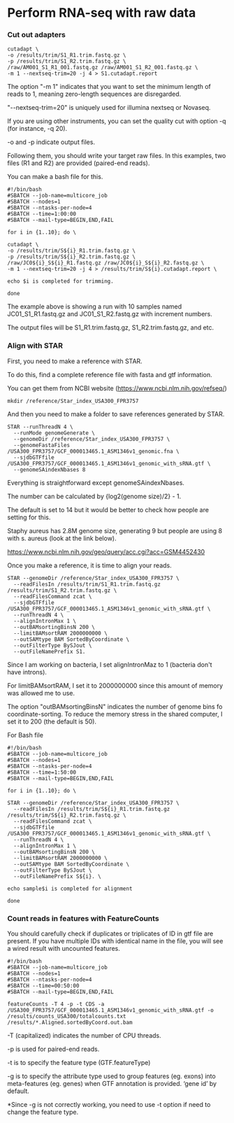 # Perform RNA-seq with raw data

### Cut out adapters

```
cutadapt \
-o /results/trim/S1_R1.trim.fastq.gz \
-p /results/trim/S1_R2.trim.fastq.gz \
/raw/AM001_S1_R1_001.fastq.gz /raw/AM001_S1_R2_001.fastq.gz \
-m 1 --nextseq-trim=20 -j 4 > S1.cutadapt.report
```
The option "-m 1" indicates that you want to set the minimum length of reads to 1, meaning zero-length sequences are disregarded.

"--nextseq-trim=20" is uniquely used for illumina nextseq or Novaseq. 

If you are using other instruments, you can set the quality cut with option -q (for instance, -q 20).

-o and -p indicate output files.

Following them, you should write your target raw files. In this examples, two files (R1 and R2) are provided (paired-end reads).

You can make a bash file for this.

```
#!/bin/bash
#SBATCH --job-name=multicore_job
#SBATCH --nodes=1
#SBATCH --ntasks-per-node=4
#SBATCH --time=1:00:00
#SBATCH --mail-type=BEGIN,END,FAIL

for i in {1..10}; do \

cutadapt \
-o /results/trim/S${i}_R1.trim.fastq.gz \
-p /results/trim/S${i}_R2.trim.fastq.gz \
/raw/JC0${i}_S${i}_R1.fastq.gz /raw/JC0${i}_S${i}_R2.fastq.gz \
-m 1 --nextseq-trim=20 -j 4 > /results/trim/S${i}.cutadapt.report \

echo $i is completed for trimming.

done
```
The example above is showing a run with 10 samples named JC01_S1_R1.fastq.gz and JC01_S1_R2.fastq.gz with increment numbers. 

The output files will be S1_R1.trim.fastq.gz, S1_R2.trim.fastq.gz, and etc.

### Align with STAR

First, you need to make a reference with STAR.

To do this, find a complete reference file with fasta and gtf information.

You can get them from NCBI website (https://www.ncbi.nlm.nih.gov/refseq/)

```
mkdir /reference/Star_index_USA300_FPR3757
```
And then you need to make a folder to save references generated by STAR.

```
STAR --runThreadN 4 \
  --runMode genomeGenerate \
  --genomeDir /reference/Star_index_USA300_FPR3757 \
  --genomeFastaFiles /USA300_FPR3757/GCF_000013465.1_ASM1346v1_genomic.fna \
  --sjdbGTFfile /USA300_FPR3757/GCF_000013465.1_ASM1346v1_genomic_with_sRNA.gtf \
  --genomeSAindexNbases 8
```
Everything is straightforward except genomeSAindexNbases.

The number can be calculated by {log2(genome size)/2} - 1.

The default is set to 14 but it would be better to check how people are setting for this.

Staphy aureus has 2.8M genome size, generating 9 but people are using 8 with s. aureus (look at the link below).

https://www.ncbi.nlm.nih.gov/geo/query/acc.cgi?acc=GSM4452430

Once you make a reference, it is time to align your reads.
```
STAR --genomeDir /reference/Star_index_USA300_FPR3757 \
  --readFilesIn /results/trim/S1_R1.trim.fastq.gz /results/trim/S1_R2.trim.fastq.gz \
  --readFilesCommand zcat \
  --sjdbGTFfile /USA300_FPR3757/GCF_000013465.1_ASM1346v1_genomic_with_sRNA.gtf \
  --runThreadN 4 \
  --alignIntronMax 1 \
  --outBAMsortingBinsN 200 \
  --limitBAMsortRAM 2000000000 \
  --outSAMtype BAM SortedByCoordinate \
  --outFilterType BySJout \
  --outFileNamePrefix S1.
```
Since I am working on bacteria, I set alignIntronMaz to 1 (bacteria don't have introns).

For limitBAMsortRAM, I set it to 2000000000 since this amount of memory was allowed me to use.

The option "outBAMsortingBinsN" indicates the number of genome bins fo coordinate-sorting.
To reduce the memory stress in the shared computer, I set it to 200 (the default is 50).


For Bash file
```
#!/bin/bash
#SBATCH --job-name=multicore_job
#SBATCH --nodes=1
#SBATCH --ntasks-per-node=4
#SBATCH --time=1:50:00
#SBATCH --mail-type=BEGIN,END,FAIL

for i in {1..10}; do \

STAR --genomeDir /reference/Star_index_USA300_FPR3757 \
  --readFilesIn /results/trim/S${i}_R1.trim.fastq.gz /results/trim/S${i}_R2.trim.fastq.gz \
  --readFilesCommand zcat \
  --sjdbGTFfile /USA300_FPR3757/GCF_000013465.1_ASM1346v1_genomic_with_sRNA.gtf \
  --runThreadN 4 \
  --alignIntronMax 1 \
  --outBAMsortingBinsN 200 \
  --limitBAMsortRAM 2000000000 \
  --outSAMtype BAM SortedByCoordinate \
  --outFilterType BySJout \
  --outFileNamePrefix S${i}. \

echo sample$i is completed for alignment

done

```

### Count reads in features with FeatureCounts

You should carefully check if duplicates or triplicates of ID in gtf file are present.
If you have multiple IDs with identical name in the file, you will see a wired result with uncounted features.



```
#!/bin/bash
#SBATCH --job-name=multicore_job
#SBATCH --nodes=1
#SBATCH --ntasks-per-node=4
#SBATCH --time=00:50:00
#SBATCH --mail-type=BEGIN,END,FAIL

featureCounts -T 4 -p -t CDS -a /USA300_FPR3757/GCF_000013465.1_ASM1346v1_genomic_with_sRNA.gtf -o /results/counts_USA300/totalcounts.txt /results/*.Aligned.sortedByCoord.out.bam
```
-T (capitalized) indicates the number of CPU threads.

-p is used for paired-end reads. 

-t is to specify the feature type (GTF.featureType)

-g is to specify the attribute type used to group features (eg. exons) into meta-features (eg. genes) when GTF annotation is provided. ‘gene id’ by default.

*Since -g is not correctly working, you need to use -t option if need to change the feature type.






